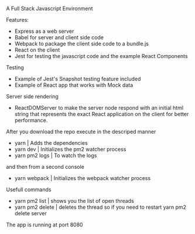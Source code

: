 A Full Stack Javascript Environment

Features:
- Express as a web server
- Babel for server and client side code
- Webpack to package the client side code to a bundle.js
- React on the client
- Jest for testing the javascript code and the example React Components

Testing
- Example of Jest's Snapshot testing feature included
- Example of React app that works with Mock data

Server side rendering
- ReactDOMServer to make the server node respond with an initial html string that represents the exact React application on the client for better performance.

After you download the repo execute in the descriped manner
- yarn | Adds the dependencies
- yarn dev | Initializes the pm2 watcher process
- yarn pm2 logs | To watch the logs

and then from a second console
- yarn webpack | Initializes the webpack watcher process

Usefull commands
- yarn pm2 list | shows you the list of open threads
- yarn pm2 delete <thread name> | deletes the thread
so if you need to restart yarn pm2 delete server

The app is running at port 8080
